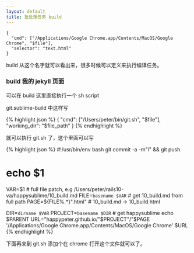 ```yaml
---
layout: default
title: 批处理任务 build
---
```


  

    {
      "cmd": ["/Applications/Google Chrome.app/Contents/MacOS/Google Chrome", "$file"],
      "selector": "text.html"
    }

<!-- 给我的 jekyll 文件来一个 build，可以直接 push 到 github 并且，刷新页面的 -->

build 从这个名字就可以看出来，很多时候可以定义来执行编译任务。

### build 我的 jekyll 页面

可以在 build 这里直接执行一个 sh script

git.sublime-build 中这样写

{% highlight json %}
{
    "cmd": ["/Users/peter/bin/git.sh", "$file"],
    "working_dir": "$file_path"
}
{% endhighlight %}

<!-- 注意 git.sh 中一定要写 shebang -->
就可以执行 git.sh 了，这个里面可以写

{% highlight json %}
#!/usr/bin/env bash
git commit -a -m"i" && git push
# echo  $1
VAR=$1 # full file patch, e.g /Users/peter/rails10-va/happysublime/10_build.md
FILE=`basename $VAR` # get 10_build.md from full path
PAGE=${FILE%.*}".html" # 10_build.md -> 10_build.html

DIR=`dirname $VAR`
PROJECT=`basename $DIR` # get happysublime
echo $PARENT
URL="happypeter.github.io/"$PROJECT"/"$PAGE
'/Applications/Google Chrome.app/Contents/MacOS/Google Chrome' $URL
{% endhighlight %}


下面再来到 git.sh 添加个在 chrome 打开这个文件就可以了。
<!-- https://code.tutsplus.com/courses/perfect-workflow-in-sublime-text-2/lessons/custom-builds -->